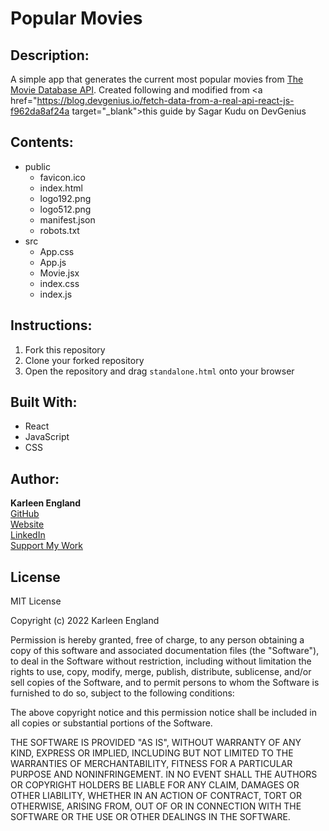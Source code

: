# Popular Movies

## Description:
A simple app that generates the current most popular movies from <a href="https://api.themoviedb.org/3" target="_blank">The Movie Database API</a>. Created following and modified from <a href="https://blog.devgenius.io/fetch-data-from-a-real-api-react-js-f962da8af24a target="_blank">this guide by Sagar Kudu on DevGenius</a>

## Contents:
- public
  - favicon.ico
  - index.html
  - logo192.png
  - logo512.png
  - manifest.json
  - robots.txt
- src
  - App.css
  - App.js
  - Movie.jsx
  - index.css
  - index.js

## Instructions:
1. Fork this repository
2. Clone your forked repository
3. Open the repository and drag `standalone.html` onto your browser

## Built With:
- React
- JavaScript
- CSS

## Author:
**Karleen England**
<br>
<a href="https://github.com/ksengland" target="_blank">GitHub</a>
<br>
<a href="https://ksengland.github.io" target="_blank">Website</a>
<br>
<a href="https://www.linkedin.com/in/karleenengland/" target="_blank">LinkedIn</a>
<br>
<a href="https://www.buymeacoffee.com/ksengland" target="_blank">Support My Work</a>

## License
MIT License

Copyright (c) 2022 Karleen England

Permission is hereby granted, free of charge, to any person obtaining a copy
of this software and associated documentation files (the "Software"), to deal
in the Software without restriction, including without limitation the rights
to use, copy, modify, merge, publish, distribute, sublicense, and/or sell
copies of the Software, and to permit persons to whom the Software is
furnished to do so, subject to the following conditions:

The above copyright notice and this permission notice shall be included in all
copies or substantial portions of the Software.

THE SOFTWARE IS PROVIDED "AS IS", WITHOUT WARRANTY OF ANY KIND, EXPRESS OR
IMPLIED, INCLUDING BUT NOT LIMITED TO THE WARRANTIES OF MERCHANTABILITY,
FITNESS FOR A PARTICULAR PURPOSE AND NONINFRINGEMENT. IN NO EVENT SHALL THE
AUTHORS OR COPYRIGHT HOLDERS BE LIABLE FOR ANY CLAIM, DAMAGES OR OTHER
LIABILITY, WHETHER IN AN ACTION OF CONTRACT, TORT OR OTHERWISE, ARISING FROM,
OUT OF OR IN CONNECTION WITH THE SOFTWARE OR THE USE OR OTHER DEALINGS IN THE
SOFTWARE.
